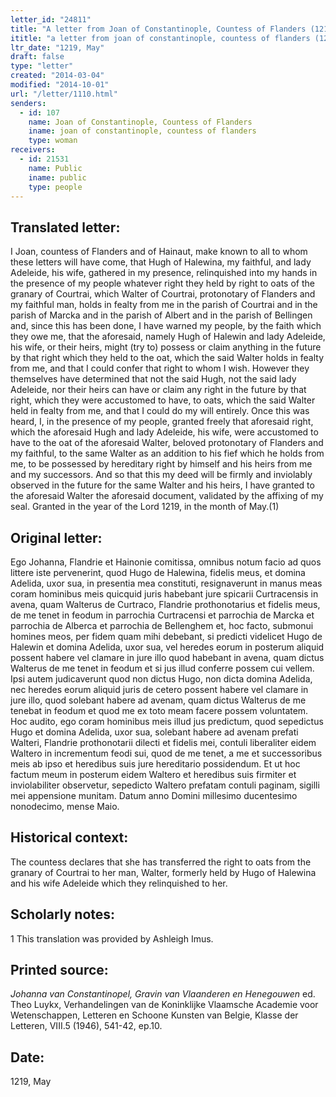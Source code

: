 ```yaml
---
letter_id: "24811"
title: "A letter from Joan of Constantinople, Countess of Flanders (1219, May)"
ititle: "a letter from joan of constantinople, countess of flanders (1219, may)"
ltr_date: "1219, May"
draft: false
type: "letter"
created: "2014-03-04"
modified: "2014-10-01"
url: "/letter/1110.html"
senders:
  - id: 107
    name: Joan of Constantinople, Countess of Flanders
    iname: joan of constantinople, countess of flanders
    type: woman
receivers:
  - id: 21531
    name: Public
    iname: public
    type: people
---
```

<h2> Translated letter:</h2>I Joan, countess of Flanders and of Hainaut, make known to all to whom these letters will have come, that Hugh of Halewina, my faithful, and lady Adeleide, his wife, gathered in my presence, relinquished into my hands in the presence of my people whatever right they held by right to oats of the granary of Courtrai, which Walter of Courtrai, protonotary of Flanders and my faithful man, holds in fealty from me in the parish of Courtrai and in the parish of Marcka and in the parish of Albert and in the parish of Bellingen and, since this has been done, I have warned my people, by the faith which they owe me, that the aforesaid, namely Hugh of Halewin and lady Adeleide, his wife, or their heirs, might (try to) possess or claim anything in the future by that right which they held to the oat, which the said Walter holds in fealty from me, and that I could confer that right to whom I wish.  However they themselves have determined that not the said Hugh, not the said lady Adeleide, nor their heirs can have or claim any right in the future by that right, which they were accustomed to have, to oats, which the said Walter held in fealty from me, and that I could do my will entirely.  Once this was heard, I, in the presence of my people, granted freely that aforesaid right, which the aforesaid Hugh and lady Adeleide, his wife, were accustomed to have to the oat of the aforesaid Walter, beloved protonotary of Flanders and my faithful, to the same Walter as an addition to his fief which he holds from me, to be possessed by hereditary right by himself and his heirs from me and my successors.
	And so that this my deed will be firmly and inviolably observed in the future for the same Walter and his heirs, I have granted to the aforesaid Walter the aforesaid document, validated by the affixing of my seal.
	Granted in the year of the Lord 1219, in the month of May.(1)
<h2 class="mt-4"> Original letter:</h2>Ego Johanna, Flandrie et Hainonie comitissa, omnibus notum facio ad quos littere iste pervenerint, quod Hugo de Halewina, fidelis meus, et domina Adelida, uxor sua, in presentia mea constituti, resignaverunt in manus meas coram hominibus meis quicquid juris habebant jure spicarii Curtracensis in avena, quam Walterus de Curtraco, Flandrie prothonotarius et fidelis meus, de me tenet in feodum in parrochia Curtracensi et parrochia de Marcka et parrochia de Alberca et parrochia de Bellenghem et, hoc facto, submonui homines meos, per fidem quam mihi debebant, si predicti videlicet Hugo de Halewin et domina Adelida, uxor sua, vel heredes eorum in posterum aliquid possent habere vel clamare in jure illo quod habebant in avena, quam dictus Walterus de me tenet in feodum et si jus illud conferre possem cui vellem. Ipsi autem judicaverunt quod non dictus Hugo, non dicta domina Adelida, nec heredes eorum aliquid juris de cetero possent habere vel clamare in jure illo, quod solebant habere ad avenam, quam dictus Walterus de me tenebat in feodum et quod me ex toto meam facere possem voluntatem. Hoc audito, ego coram hominibus meis illud jus predictum, quod sepedictus Hugo et domina Adelida, uxor sua, solebant habere ad avenam prefati Walteri, Flandrie prothonotarii dilecti et fidelis mei, contuli liberaliter eidem Waltero in incrementum feodi sui, quod de me tenet, a me et successoribus meis ab ipso et heredibus suis jure hereditario possidendum.
Et ut hoc factum meum in posterum eidem Waltero et heredibus suis firmiter et inviolabiliter observetur, sepedicto Waltero prefatam contuli paginam, sigilli mei appensione munitam.
Datum anno Domini millesimo ducentesimo nonodecimo, mense Maio.
<h2 class="mt-4"> Historical context:</h2>The countess declares that she has transferred the right to oats from the granary of Courtrai to her man, Walter, formerly held by Hugo of Halewina and his wife Adeleide which they relinquished to her.
<h2 class="mt-4"> Scholarly notes:</h2>1 This translation was provided by Ashleigh Imus.
<h2 class="mt-4"> Printed source:</h2><p><em>Johanna van Constantinopel, Gravin van Vlaanderen en Henegouwen</em> ed. Theo Luykx, Verhandelingen van de Koninklijke Vlaamsche Academie voor Wetenschappen, Letteren en Schoone Kunsten van Belgie, Klasse der Letteren, VIII.5 (1946), 541-42, ep.10.</p><h2 class="mt-4"> Date:</h2>1219, May
